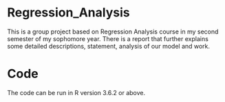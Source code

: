 # Regression_Analysis
This is a group project based on Regression Analysis course in my second semester of my sophomore year. 
There is a report that further explains some detailed descriptions, statement, analysis of our model and work. 

# Code
The code can be run in R version 3.6.2 or above.
